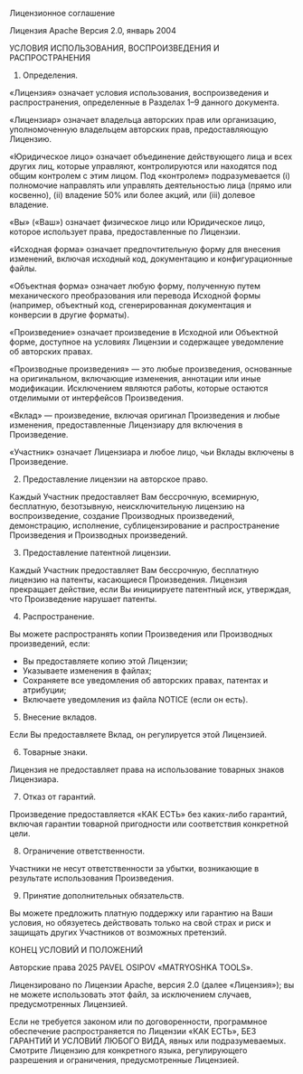 Лицензионное соглашение

Лицензия Apache
Версия 2.0, январь 2004

УСЛОВИЯ ИСПОЛЬЗОВАНИЯ, ВОСПРОИЗВЕДЕНИЯ И РАСПРОСТРАНЕНИЯ

1. Определения.

«Лицензия» означает условия использования, воспроизведения и распространения, определенные в Разделах 1–9 данного документа.

«Лицензиар» означает владельца авторских прав или организацию, уполномоченную владельцем авторских прав, предоставляющую Лицензию.

«Юридическое лицо» означает объединение действующего лица и всех других лиц, которые управляют, контролируются или находятся под общим контролем с этим лицом. Под «контролем» подразумевается (i) полномочие направлять или управлять деятельностью лица (прямо или косвенно), (ii) владение 50% или более акций, или (iii) долевое владение.

«Вы» («Ваш») означает физическое лицо или Юридическое лицо, которое использует права, предоставленные по Лицензии.

«Исходная форма» означает предпочтительную форму для внесения изменений, включая исходный код, документацию и конфигурационные файлы.

«Объектная форма» означает любую форму, полученную путем механического преобразования или перевода Исходной формы (например, объектный код, сгенерированная документация и конверсии в другие форматы).

«Произведение» означает произведение в Исходной или Объектной форме, доступное на условиях Лицензии и содержащее уведомление об авторских правах.

«Производные произведения» — это любые произведения, основанные на оригинальном, включающие изменения, аннотации или иные модификации. Исключением являются работы, которые остаются отделимыми от интерфейсов Произведения.

«Вклад» — произведение, включая оригинал Произведения и любые изменения, предоставленные Лицензиару для включения в Произведение.

«Участник» означает Лицензиара и любое лицо, чьи Вклады включены в Произведение.

2. Предоставление лицензии на авторское право.

Каждый Участник предоставляет Вам бессрочную, всемирную, бесплатную, безотзывную, неисключительную лицензию на воспроизведение, создание Производных произведений, демонстрацию, исполнение, сублицензирование и распространение Произведения и Производных произведений.

3. Предоставление патентной лицензии.

Каждый Участник предоставляет Вам бессрочную, бесплатную лицензию на патенты, касающиеся Произведения. Лицензия прекращает действие, если Вы инициируете патентный иск, утверждая, что Произведение нарушает патенты.

4. Распространение.

Вы можете распространять копии Произведения или Производных произведений, если:
- Вы предоставляете копию этой Лицензии;
- Указываете изменения в файлах;
- Сохраняете все уведомления об авторских правах, патентах и атрибуции;
- Включаете уведомления из файла NOTICE (если он есть).

5. Внесение вкладов.

Если Вы предоставляете Вклад, он регулируется этой Лицензией.

6. Товарные знаки.

Лицензия не предоставляет права на использование товарных знаков Лицензиара.

7. Отказ от гарантий.

Произведение предоставляется «КАК ЕСТЬ» без каких-либо гарантий, включая гарантии товарной пригодности или соответствия конкретной цели.

8. Ограничение ответственности.

Участники не несут ответственности за убытки, возникающие в результате использования Произведения.

9. Принятие дополнительных обязательств.

Вы можете предложить платную поддержку или гарантию на Ваши условия, но обязуетесь действовать только на свой страх и риск и защищать других Участников от возможных претензий.

КОНЕЦ УСЛОВИЙ И ПОЛОЖЕНИЙ

Авторские права 2025 PAVEL OSIPOV «MATRYOSHKA TOOLS».

Лицензировано по Лицензии Apache, версия 2.0 (далее «Лицензия»);
вы не можете использовать этот файл, за исключением случаев, предусмотренных Лицензией.

Если не требуется законом или по договоренности, программное обеспечение
распространяется по Лицензии «КАК ЕСТЬ», БЕЗ ГАРАНТИЙ И УСЛОВИЙ ЛЮБОГО ВИДА, явных или подразумеваемых.
Смотрите Лицензию для конкретного языка, регулирующего разрешения и
ограничения, предусмотренные Лицензией.